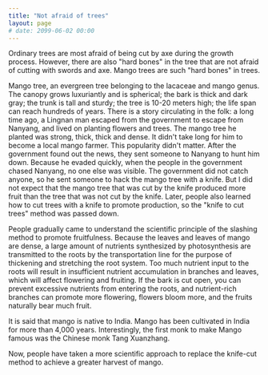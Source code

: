 ```yaml
---
title: "Not afraid of trees"
layout: page
# date: 2099-06-02 00:00
---
```


Ordinary trees are most afraid of being cut by axe during the growth process. However, there are also "hard bones" in the tree that are not afraid of cutting with swords and axe. Mango trees are such "hard bones" in trees.

Mango tree, an evergreen tree belonging to the lacaceae and mango genus. The canopy grows luxuriantly and is spherical; the bark is thick and dark gray; the trunk is tall and sturdy; the tree is 10-20 meters high; the life span can reach hundreds of years. There is a story circulating in the folk: a long time ago, a Lingnan man escaped from the government to escape from Nanyang, and lived on planting flowers and trees. The mango tree he planted was strong, thick, thick and dense. It didn't take long for him to become a local mango farmer. This popularity didn't matter. After the government found out the news, they sent someone to Nanyang to hunt him down. Because he evaded quickly, when the people in the government chased Nanyang, no one else was visible. The government did not catch anyone, so he sent someone to hack the mango tree with a knife. But I did not expect that the mango tree that was cut by the knife produced more fruit than the tree that was not cut by the knife. Later, people also learned how to cut trees with a knife to promote production, so the "knife to cut trees" method was passed down.

People gradually came to understand the scientific principle of the slashing method to promote fruitfulness. Because the leaves and leaves of mango are dense, a large amount of nutrients synthesized by photosynthesis are transmitted to the roots by the transportation line for the purpose of thickening and stretching the root system. Too much nutrient input to the roots will result in insufficient nutrient accumulation in branches and leaves, which will affect flowering and fruiting. If the bark is cut open, you can prevent excessive nutrients from entering the roots, and nutrient-rich branches can promote more flowering, flowers bloom more, and the fruits naturally bear much fruit.

It is said that mango is native to India. Mango has been cultivated in India for more than 4,000 years. Interestingly, the first monk to make Mango famous was the Chinese monk Tang Xuanzhang.

Now, people have taken a more scientific approach to replace the knife-cut method to achieve a greater harvest of mango.
